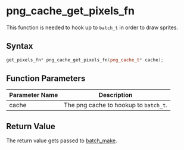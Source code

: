 
# png_cache_get_pixels_fn

This function is needed to hook up to `batch_t` in order to draw sprites.

## Syntax

```cpp
get_pixels_fn* png_cache_get_pixels_fn(png_cache_t* cache);
```

## Function Parameters

Parameter Name | Description
--- | ---
cache | The png cache to hookup to `batch_t`.

## Return Value

The return value gets passed to [batch_make](https://github.com/RandyGaul/cute_framework/tree/master/docs/graphics/batch/batch_make.md). 
